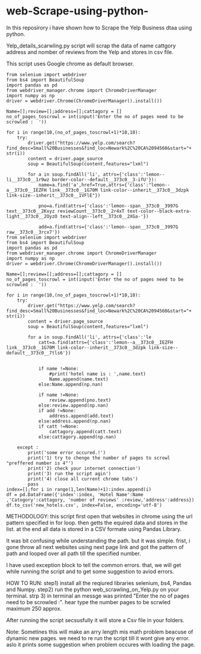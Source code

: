 # web-Scrape-using-python-
In this reposirory i have shown how to Scrape the Yelp Business dtaa using python.

Yelp_details_scarwling.py script will scrap the data of name cattgory address and nomber of reviews from the Yelp and stores in csv file.

This script uses Google chrome as default browser.

	from selenium import webdriver
	from bs4 import BeautifulSoup
	import pandas as pd
	from webdriver_manager.chrome import ChromeDriverManager
	import numpy as np
	driver = webdriver.Chrome(ChromeDriverManager().install())

	Name=[];review=[];address=[];cattagory = []
	no_of_pages_toscrowl = int(input('Enter the no of pages need to be scrowled :  '))

	for i in range(10,(no_of_pages_toscrowl+1)*10,10):
		try:
			driver.get("https://www.yelp.com/search?find_desc=Small%20Businesses&find_loc=Newark%2C%20CA%2094560&start="+ str(i))
			content = driver.page_source
			soup = BeautifulSoup(content,features="lxml")

			for a in soup.findAll('li', attrs={'class':'lemon--li__373c0__1r9wz border-color--default__373c0__3-ifU'}):
				name=a.find('a',href=True,attrs={'class':"lemon--a__373c0__IEZFH link__373c0__1G70M link-color--inherit__373c0__3dzpk link-size--inherit__373c0__1VFlE"})

				pno=a.find(attrs={'class':'lemon--span__373c0__3997G text__373c0__2Kxyz reviewCount__373c0__2r4xT text-color--black-extra-light__373c0__2OyzO text-align--left__373c0__2XGa-'})

				add=a.find(attrs={'class':'lemon--span__373c0__3997G raw__373c0__3rcx7'})
	from selenium import webdriver
	from bs4 import BeautifulSoup
	import pandas as pd
	from webdriver_manager.chrome import ChromeDriverManager
	import numpy as np
	driver = webdriver.Chrome(ChromeDriverManager().install())

	Name=[];review=[];address=[];cattagory = []
	no_of_pages_toscrowl = int(input('Enter the no of pages need to be scrowled :  '))

	for i in range(10,(no_of_pages_toscrowl+1)*10,10):
		try:
			driver.get("https://www.yelp.com/search?find_desc=Small%20Businesses&find_loc=Newark%2C%20CA%2094560&start="+ str(i))
			content = driver.page_source
			soup = BeautifulSoup(content,features="lxml")

			for a in soup.findAll('li', attrs={'class':'le
				catt=a.find(attrs={'class':'lemon--a__373c0__IEZFH link__373c0__1G70M link-color--inherit__373c0__3dzpk link-size--default__373c0__7tls6'})


				if name !=None:
					#print('hotel name is : ',name.text)
					Name.append(name.text)
				else:Name.append(np.nan)

				if name !=None:
					review.append(pno.text)
				else:review.append(np.nan)
				if add !=None:
					address.append(add.text)
				else:address.append(np.nan)
				if catt !=None:	
					cattagory.append(catt.text)
				else:cattagory.append(np.nan)

		except :
			print('some error occured.!')
			print('1) try to chenge the number of pages to scrowl "preffered number is 4"')
			print('2) check your internet connection')
			print('3) run the script agin')
			print('4) close all current chrome tabs')
			pass
	index=[];for i in range(1,len(Name)+1):index.append(i)
	df = pd.DataFrame({'index':index, 'Hotel Name':Name ,'Catogory':cattagory, 'number of reviews' :review,'address':address}) 
	df.to_csv('new_hotels.csv', index=False, encoding='utf-8')

METHODOLOGY:
this script first open that websites in chrome using the url pattern specified in for loop.
then getts the equired data and stores in the list.
at the end all data is stored in a CSV formate using Pandas Library.

It was bit confusing while understanding the path. but it was simple.
frist, i gone throw all next websites using next page link and got the pattern of path and looped over all path till the specified number.

I have used exception block to tell the common errors. that, we will get while running the script and to get some suggestion to aviod errors.

HOW TO RUN:
step1) install all the reqiured libraries selenium, bs4, Pandas and Numpy.
step2) run the  python web_scrawling_on_Yelp.py on your terminal.
strp 3) in terminal an messge was printed "Enter the no of pages need to be scrowled :". hear type the number pages to be scrwled maximum 250 approx.

After running the script secsusfully it will store a Csv file in your folders.

Note:
Sometines this will make an arry length mis math problem beacuse of dynamic new pages. we need to re run the script till it wont give any error.
aslo it prints some suggestion when problem occures with loading the page.
